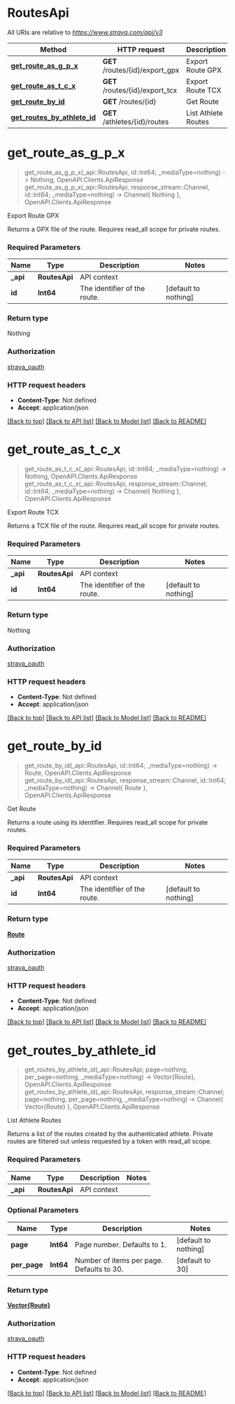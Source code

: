 # RoutesApi

All URIs are relative to *https://www.strava.com/api/v3*

Method | HTTP request | Description
------------- | ------------- | -------------
[**get_route_as_g_p_x**](RoutesApi.md#get_route_as_g_p_x) | **GET** /routes/{id}/export_gpx | Export Route GPX
[**get_route_as_t_c_x**](RoutesApi.md#get_route_as_t_c_x) | **GET** /routes/{id}/export_tcx | Export Route TCX
[**get_route_by_id**](RoutesApi.md#get_route_by_id) | **GET** /routes/{id} | Get Route
[**get_routes_by_athlete_id**](RoutesApi.md#get_routes_by_athlete_id) | **GET** /athletes/{id}/routes | List Athlete Routes


# **get_route_as_g_p_x**
> get_route_as_g_p_x(_api::RoutesApi, id::Int64; _mediaType=nothing) -> Nothing, OpenAPI.Clients.ApiResponse <br/>
> get_route_as_g_p_x(_api::RoutesApi, response_stream::Channel, id::Int64; _mediaType=nothing) -> Channel{ Nothing }, OpenAPI.Clients.ApiResponse

Export Route GPX

Returns a GPX file of the route. Requires read_all scope for private routes.

### Required Parameters

Name | Type | Description  | Notes
------------- | ------------- | ------------- | -------------
 **_api** | **RoutesApi** | API context | 
**id** | **Int64**| The identifier of the route. | [default to nothing]

### Return type

Nothing

### Authorization

[strava_oauth](../README.md#strava_oauth)

### HTTP request headers

 - **Content-Type**: Not defined
 - **Accept**: application/json

[[Back to top]](#) [[Back to API list]](../README.md#api-endpoints) [[Back to Model list]](../README.md#models) [[Back to README]](../README.md)

# **get_route_as_t_c_x**
> get_route_as_t_c_x(_api::RoutesApi, id::Int64; _mediaType=nothing) -> Nothing, OpenAPI.Clients.ApiResponse <br/>
> get_route_as_t_c_x(_api::RoutesApi, response_stream::Channel, id::Int64; _mediaType=nothing) -> Channel{ Nothing }, OpenAPI.Clients.ApiResponse

Export Route TCX

Returns a TCX file of the route. Requires read_all scope for private routes.

### Required Parameters

Name | Type | Description  | Notes
------------- | ------------- | ------------- | -------------
 **_api** | **RoutesApi** | API context | 
**id** | **Int64**| The identifier of the route. | [default to nothing]

### Return type

Nothing

### Authorization

[strava_oauth](../README.md#strava_oauth)

### HTTP request headers

 - **Content-Type**: Not defined
 - **Accept**: application/json

[[Back to top]](#) [[Back to API list]](../README.md#api-endpoints) [[Back to Model list]](../README.md#models) [[Back to README]](../README.md)

# **get_route_by_id**
> get_route_by_id(_api::RoutesApi, id::Int64; _mediaType=nothing) -> Route, OpenAPI.Clients.ApiResponse <br/>
> get_route_by_id(_api::RoutesApi, response_stream::Channel, id::Int64; _mediaType=nothing) -> Channel{ Route }, OpenAPI.Clients.ApiResponse

Get Route

Returns a route using its identifier. Requires read_all scope for private routes.

### Required Parameters

Name | Type | Description  | Notes
------------- | ------------- | ------------- | -------------
 **_api** | **RoutesApi** | API context | 
**id** | **Int64**| The identifier of the route. | [default to nothing]

### Return type

[**Route**](Route.md)

### Authorization

[strava_oauth](../README.md#strava_oauth)

### HTTP request headers

 - **Content-Type**: Not defined
 - **Accept**: application/json

[[Back to top]](#) [[Back to API list]](../README.md#api-endpoints) [[Back to Model list]](../README.md#models) [[Back to README]](../README.md)

# **get_routes_by_athlete_id**
> get_routes_by_athlete_id(_api::RoutesApi; page=nothing, per_page=nothing, _mediaType=nothing) -> Vector{Route}, OpenAPI.Clients.ApiResponse <br/>
> get_routes_by_athlete_id(_api::RoutesApi, response_stream::Channel; page=nothing, per_page=nothing, _mediaType=nothing) -> Channel{ Vector{Route} }, OpenAPI.Clients.ApiResponse

List Athlete Routes

Returns a list of the routes created by the authenticated athlete. Private routes are filtered out unless requested by a token with read_all scope.

### Required Parameters

Name | Type | Description  | Notes
------------- | ------------- | ------------- | -------------
 **_api** | **RoutesApi** | API context | 

### Optional Parameters

Name | Type | Description  | Notes
------------- | ------------- | ------------- | -------------
 **page** | **Int64**| Page number. Defaults to 1. | [default to nothing]
 **per_page** | **Int64**| Number of items per page. Defaults to 30. | [default to 30]

### Return type

[**Vector{Route}**](Route.md)

### Authorization

[strava_oauth](../README.md#strava_oauth)

### HTTP request headers

 - **Content-Type**: Not defined
 - **Accept**: application/json

[[Back to top]](#) [[Back to API list]](../README.md#api-endpoints) [[Back to Model list]](../README.md#models) [[Back to README]](../README.md)

